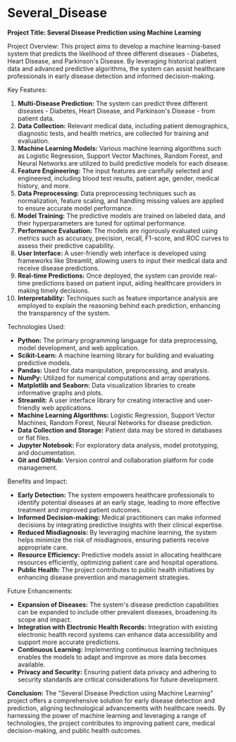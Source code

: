 # Several_Disease

**Project Title: Several Disease Prediction using Machine Learning**

Project Overview:
This project aims to develop a machine learning-based system that predicts the likelihood of three different diseases - Diabetes, Heart Disease, and Parkinson's Disease. By leveraging historical patient data and advanced predictive algorithms, the system can assist healthcare professionals in early disease detection and informed decision-making.

Key Features:
1. **Multi-Disease Prediction:** The system can predict three different diseases - Diabetes, Heart Disease, and Parkinson's Disease - from patient data.
2. **Data Collection:** Relevant medical data, including patient demographics, diagnostic tests, and health metrics, are collected for training and evaluation.
3. **Machine Learning Models:** Various machine learning algorithms such as Logistic Regression, Support Vector Machines, Random Forest, and Neural Networks are utilized to build predictive models for each disease.
4. **Feature Engineering:** The input features are carefully selected and engineered, including blood test results, patient age, gender, medical history, and more.
5. **Data Preprocessing:** Data preprocessing techniques such as normalization, feature scaling, and handling missing values are applied to ensure accurate model performance.
6. **Model Training:** The predictive models are trained on labeled data, and their hyperparameters are tuned for optimal performance.
7. **Performance Evaluation:** The models are rigorously evaluated using metrics such as accuracy, precision, recall, F1-score, and ROC curves to assess their predictive capability.
8. **User Interface:** A user-friendly web interface is developed using frameworks like Streamlit, allowing users to input their medical data and receive disease predictions.
9. **Real-time Predictions:** Once deployed, the system can provide real-time predictions based on patient input, aiding healthcare providers in making timely decisions.
10. **Interpretability:** Techniques such as feature importance analysis are employed to explain the reasoning behind each prediction, enhancing the transparency of the system.

Technologies Used:
- **Python:** The primary programming language for data preprocessing, model development, and web application.
- **Scikit-Learn:** A machine learning library for building and evaluating predictive models.
- **Pandas:** Used for data manipulation, preprocessing, and analysis.
- **NumPy:** Utilized for numerical computations and array operations.
- **Matplotlib and Seaborn:** Data visualization libraries to create informative graphs and plots.
- **Streamlit:** A user interface library for creating interactive and user-friendly web applications.
- **Machine Learning Algorithms:** Logistic Regression, Support Vector Machines, Random Forest, Neural Networks for disease prediction.
- **Data Collection and Storage:** Patient data may be stored in databases or flat files.
- **Jupyter Notebook:** For exploratory data analysis, model prototyping, and documentation.
- **Git and GitHub:** Version control and collaboration platform for code management.

Benefits and Impact:
- **Early Detection:** The system empowers healthcare professionals to identify potential diseases at an early stage, leading to more effective treatment and improved patient outcomes.
- **Informed Decision-making:** Medical practitioners can make informed decisions by integrating predictive insights with their clinical expertise.
- **Reduced Misdiagnosis:** By leveraging machine learning, the system helps minimize the risk of misdiagnosis, ensuring patients receive appropriate care.
- **Resource Efficiency:** Predictive models assist in allocating healthcare resources efficiently, optimizing patient care and hospital operations.
- **Public Health:** The project contributes to public health initiatives by enhancing disease prevention and management strategies.

Future Enhancements:
- **Expansion of Diseases:** The system's disease prediction capabilities can be expanded to include other prevalent diseases, broadening its scope and impact.
- **Integration with Electronic Health Records:** Integration with existing electronic health record systems can enhance data accessibility and support more accurate predictions.
- **Continuous Learning:** Implementing continuous learning techniques enables the models to adapt and improve as more data becomes available.
- **Privacy and Security:** Ensuring patient data privacy and adhering to security standards are critical considerations for future development.

**Conclusion:**
The "Several Disease Prediction using Machine Learning" project offers a comprehensive solution for early disease detection and prediction, aligning technological advancements with healthcare needs. By harnessing the power of machine learning and leveraging a range of technologies, the project contributes to improving patient care, medical decision-making, and public health outcomes.
